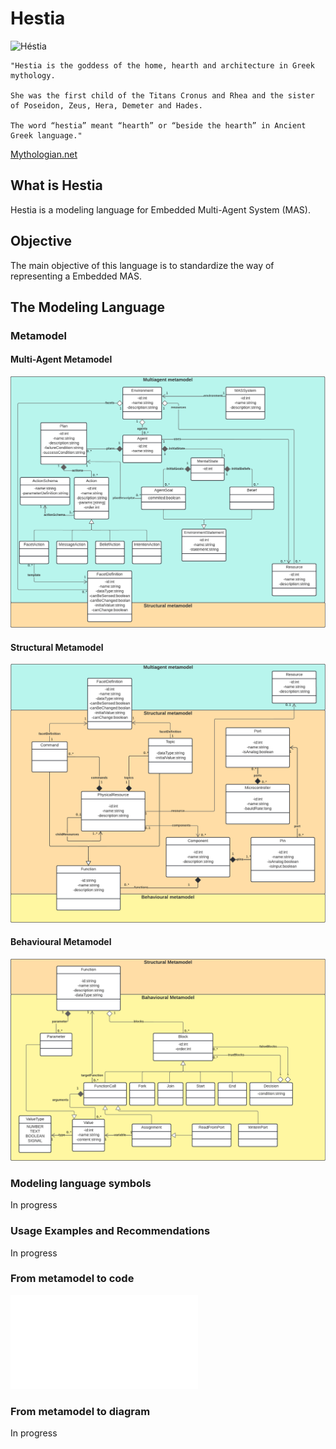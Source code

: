 
# Hestia

![Héstia](https://static.wikia.nocookie.net/bestiario-mitologico/images/7/71/H%C3%A9stia.png/revision/latest?cb=20190929054124&path-prefix=pt-br)

```
"Hestia is the goddess of the home, hearth and architecture in Greek mythology. 

She was the first child of the Titans Cronus and Rhea and the sister of Poseidon, Zeus, Hera, Demeter and Hades.  

The word “hestia” meant “hearth” or “beside the hearth” in Ancient Greek language." 
```
[Mythologian.net](https://mythologian.net/hestia-the-goddess-of-the-home-hearth-and-architecture/)

## What is Hestia

Hestia is a modeling language for Embedded Multi-Agent System (MAS). 

## Objective

The main objective of this language is to standardize the way of representing a Embedded MAS.

## The Modeling Language

### Metamodel

#### Multi-Agent Metamodel
![Multi-Agent Metamodel](/img/multiagent_metamodel.png)

#### Structural Metamodel
![Structural Metamodel](/img/structural_metamodel.png)

#### Behavioural Metamodel
![Behavioural Metamodel](/img/behavioural_metamodel.png)

### Modeling language symbols
In progress

### Usage Examples and Recommendations
In progress

### From metamodel to code
![Test the compiler here](/embedded-mas-compiler/README.md)

### From metamodel to diagram
In progress
